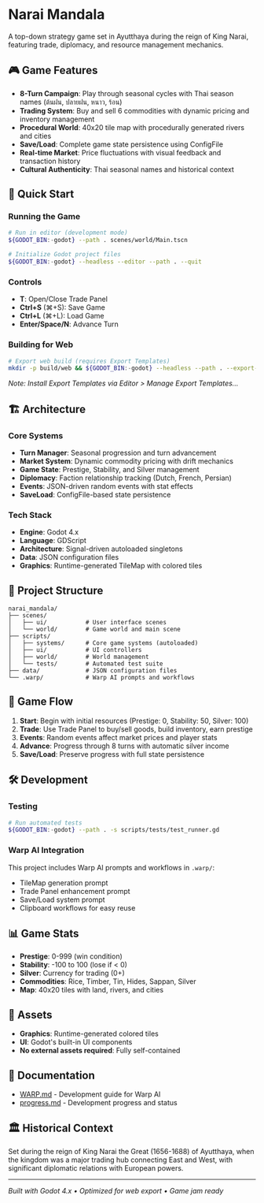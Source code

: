 # Narai Mandala

A top-down strategy game set in Ayutthaya during the reign of King Narai, featuring trade, diplomacy, and resource management mechanics.

## 🎮 Game Features

- **8-Turn Campaign**: Play through seasonal cycles with Thai season names (ต้นฝน, ปลายฝน, หนาว, ร้อน)
- **Trading System**: Buy and sell 6 commodities with dynamic pricing and inventory management
- **Procedural World**: 40x20 tile map with procedurally generated rivers and cities
- **Save/Load**: Complete game state persistence using ConfigFile
- **Real-time Market**: Price fluctuations with visual feedback and transaction history
- **Cultural Authenticity**: Thai seasonal names and historical context

## 🚀 Quick Start

### Running the Game
```bash
# Run in editor (development mode)
${GODOT_BIN:-godot} --path . scenes/world/Main.tscn

# Initialize Godot project files
${GODOT_BIN:-godot} --headless --editor --path . --quit
```

### Controls
- **T**: Open/Close Trade Panel
- **Ctrl+S** (⌘+S): Save Game
- **Ctrl+L** (⌘+L): Load Game
- **Enter/Space/N**: Advance Turn

### Building for Web
```bash
# Export web build (requires Export Templates)
mkdir -p build/web && ${GODOT_BIN:-godot} --headless --path . --export-release "Web" build/web/index.html
```
*Note: Install Export Templates via Editor > Manage Export Templates...*

## 🏗️ Architecture

### Core Systems
- **Turn Manager**: Seasonal progression and turn advancement
- **Market System**: Dynamic commodity pricing with drift mechanics
- **Game State**: Prestige, Stability, and Silver management
- **Diplomacy**: Faction relationship tracking (Dutch, French, Persian)
- **Events**: JSON-driven random events with stat effects
- **SaveLoad**: ConfigFile-based state persistence

### Tech Stack
- **Engine**: Godot 4.x
- **Language**: GDScript
- **Architecture**: Signal-driven autoloaded singletons
- **Data**: JSON configuration files
- **Graphics**: Runtime-generated TileMap with colored tiles

## 📁 Project Structure

```
narai_mandala/
├── scenes/
│   ├── ui/           # User interface scenes
│   └── world/        # Game world and main scene
├── scripts/
│   ├── systems/      # Core game systems (autoloaded)
│   ├── ui/           # UI controllers
│   ├── world/        # World management
│   └── tests/        # Automated test suite
├── data/             # JSON configuration files
└── .warp/            # Warp AI prompts and workflows
```

## 🎯 Game Flow

1. **Start**: Begin with initial resources (Prestige: 0, Stability: 50, Silver: 100)
2. **Trade**: Use Trade Panel to buy/sell goods, build inventory, earn prestige
3. **Events**: Random events affect market prices and player stats
4. **Advance**: Progress through 8 turns with automatic silver income
5. **Save/Load**: Preserve progress with full state persistence

## 🛠️ Development

### Testing
```bash
# Run automated tests
${GODOT_BIN:-godot} --path . -s scripts/tests/test_runner.gd
```

### Warp AI Integration
This project includes Warp AI prompts and workflows in `.warp/`:
- TileMap generation prompt
- Trade Panel enhancement prompt  
- Save/Load system prompt
- Clipboard workflows for easy reuse

## 📊 Game Stats

- **Prestige**: 0-999 (win condition)
- **Stability**: -100 to 100 (lose if < 0)
- **Silver**: Currency for trading (0+)
- **Commodities**: Rice, Timber, Tin, Hides, Sappan, Silver
- **Map**: 40x20 tiles with land, rivers, and cities

## 🎨 Assets

- **Graphics**: Runtime-generated colored tiles
- **UI**: Godot's built-in UI components
- **No external assets required**: Fully self-contained

## 📝 Documentation

- [WARP.md](WARP.md) - Development guide for Warp AI
- [progress.md](progress.md) - Development progress and status

## 🏛️ Historical Context

Set during the reign of King Narai the Great (1656-1688) of Ayutthaya, when the kingdom was a major trading hub connecting East and West, with significant diplomatic relations with European powers.

---

*Built with Godot 4.x • Optimized for web export • Game jam ready*
